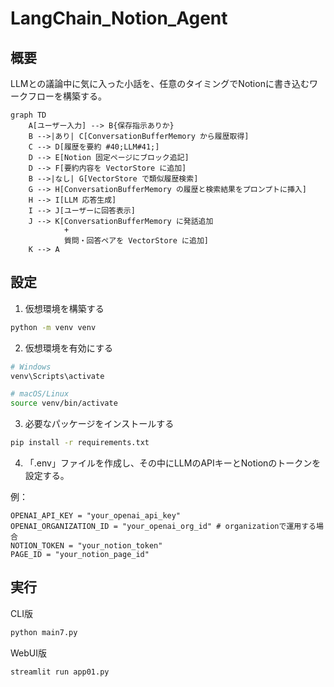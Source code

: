 # LangChain_Notion_Agent

## 概要
LLMとの議論中に気に入った小話を、任意のタイミングでNotionに書き込むワークフローを構築する。

```mermaid
graph TD
    A[ユーザー入力] --> B{保存指示ありか}
    B -->|あり| C[ConversationBufferMemory から履歴取得]
    C --> D[履歴を要約 #40;LLM#41;]
    D --> E[Notion 固定ページにブロック追記]
    D --> F[要約内容を VectorStore に追加]
    B -->|なし| G[VectorStore で類似履歴検索]
    G --> H[ConversationBufferMemory の履歴と検索結果をプロンプトに挿入]
    H --> I[LLM 応答生成]
    I --> J[ユーザーに回答表示]
    J --> K[ConversationBufferMemory に発話追加
            +
            質問・回答ペアを VectorStore に追加]
    K --> A
```

## 設定
1. 仮想環境を構築する
```bash
python -m venv venv
```
2. 仮想環境を有効にする
```bash
# Windows
venv\Scripts\activate

# macOS/Linux
source venv/bin/activate
```
3. 必要なパッケージをインストールする
```bash
pip install -r requirements.txt
```
4. 「.env」ファイルを作成し、その中にLLMのAPIキーとNotionのトークンを設定する。

例：
```
OPENAI_API_KEY = "your_openai_api_key"
OPENAI_ORGANIZATION_ID = "your_openai_org_id" # organizationで運用する場合
NOTION_TOKEN = "your_notion_token"
PAGE_ID = "your_notion_page_id"
```

## 実行

CLI版
```bash
python main7.py
```

WebUI版
```bash
streamlit run app01.py
```
